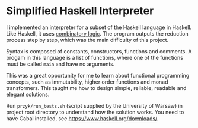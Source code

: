 # Simplified Haskell Interpreter

I implemented an interpreter for a subset of the Haskell language in Haskell. Like Haskell, it uses [combinatory logic](https://en.wikipedia.org/wiki/Combinatory_logic). The program outputs the reduction process step by step, which was the main difficulty of this project.

Syntax is composed of constants, constructors, functions and comments. A progam in this language is a list of functions, where one of the functions must be called `main` and have no arguments. 

This was a great opportunity for me to learn about functional programming concepts, such as immutability, higher order functions and monad transformers. This taught me how to design simple, reliable, readable and elegant solutions.

Run `przyk/run_tests.sh` (script supplied by the University of Warsaw) in project root directory to understand how the solution works. You need to have Cabal installed, see https://www.haskell.org/downloads/.
